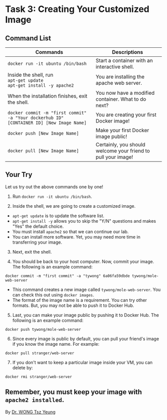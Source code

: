 # Task 3: Creating Your Customized Image

## Command List

Commands | Descriptions
-------- | ------------
`docker run -it ubuntu /bin/bash` | Start a container with an interactive shell.
Inside the shell, run<br/>`apt-get update`<br/>`apt-get install -y apache2` | You are installing the apache web server.
When the installation finishes, exit the shell. | You now have a modified container. What to do next?
`docker commit -m "first commit" -a "Your dockerhub ID" [CONTAINER ID] [New Image Name]` | You are creating your first Docker image!
`docker push [New Image Name]` | Make your first Docker image public!
`docker pull [New Image Name]` | Certainly, you should welcome your friend to pull your image!

## Your Try

Let us try out the above commands one by one!

1. Run `docker run -it ubuntu /bin/bash`.

2. Inside the shell, we are going to create a customized image.
  - `apt-get update` is to update the software list.
  - `apt-get install -y` allows you to skip the "Y/N" questions and makes "Yes" the default choice.
  - You must install `apache2` so that we can continue our lab.
  - You can install more software. Yet, you may need more time in transferring your image.

3. Next, exit the shell.

4. You should be back to your host computer. Now, commit your image. The following is an example command:
  ```
  docker commit -m "first commit" -a "tywong" 6a06fa59dbde tywong/mole-web-server
  ```
  - This command creates a new image called `tywong/mole-web-server`. You can check this out using `docker images`.
  - The format of the image name is a requirement. You can try other formats. But, you may not be able to push it to Docker Hub.

5. Last, you can make your image public by pushing it to Docker Hub. The following is an example command:
  ```
  docker push tywong/mole-web-server
  ```

6. Since every image is public by default, you can pull your friend's image if you know the image name. For example:
  ```
  docker pull stranger/web-server
  ```

7. If you don't want to keep a particular image inside your VM, you can delete by:
  ```
  docker rmi stranger/web-server
  ```

Remember, you must keep your image with `apache2 installed`.
---
By [Dr. WONG Tsz Yeung](http://www.cse.cuhk.edu.hk/~tywong)
